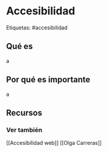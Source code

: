 # Accesibilidad
Etiquetas: #accesibilidad 

## Qué es
a

## Por qué es importante
a

## Recursos
### Ver también
[[Accesibilidad web]]
[[Olga Carreras]]